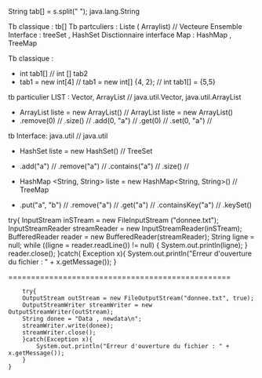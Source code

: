 String tab[] = s.split(" "); java.lang.String

Tb classique : tb[]
Tb partculiers : Liste ( Arraylist) // Vecteure
Ensemble Interface : treeSet , HashSet
Disctionnaire interface Map : HashMap , TreeMap

Tb classique :

- int tab1[] // int [] tab2
- tab1 = new int[4] // tab1 = new int[] {4, 2}; // int tab1[] = {5,5}

tb particulier LIST : Vector, ArrayList // java.util.Vector, java.util.ArrayList

- ArrayList <String> liste = new ArrayList<String>() // ArrayList liste = new ArrayList()
- .remove(0) // .size() // .add(0, "a") // .get(0) // .set(0, "a") //

tb Interface: java.util // java.util

- HashSet <String> liste = new HashSet<String>() // TreeSet
- .add("a") // .remove("a") // .contains("a") // .size() //

- HashMap <String, String> liste = new HashMap<String, String>() // TreeMap
- .put("a", "b") // .remove("a") // .get("a") // .containsKey("a") // .keySet()

try{
InputStream inSTream = new FileInputStream ("donnee.txt");
InputStreamReader streamReader = new InputStreamReader(inSTream);
BufferedReader reader = new BufferedReader(streamReader);
String ligne = null;
while ((ligne = reader.readLine()) != null) {
System.out.println(ligne);
}
reader.close();
}catch( Exception x){
System.out.println("Erreur d'ouverture du fichier : " + x.getMessage());
}

=================================================

        try{
        OutputStream outStream = new FileOutputStream("donnee.txt", true);
        OutputStreamWriter streamWriter = new OutputStreamWriter(outStream);
        String donee = "Data , newdata\n";
        streamWriter.write(donee);
        streamWriter.close();
        }catch(Exception x){
            System.out.println("Erreur d'ouverture du fichier : " + x.getMessage());
        }
    }

